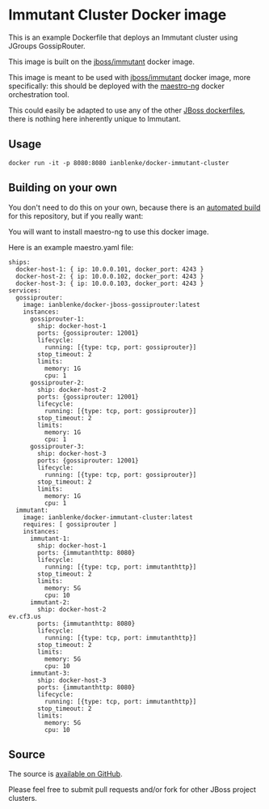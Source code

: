 # Immutant Cluster Docker image

This is an example Dockerfile that deploys an Immutant cluster using JGroups GossipRouter.

This image is built on the [jboss/immutant](https://registry.hub.docker.com/u/jboss/immutant/) docker image.

This image is meant to be used with [jboss/immutant](https://registry.hub.docker.com/u/ianblenke/docker-jboss-gossiprouter/) docker image, more specifically: this should be deployed with the [maestro-ng](https://github.com/signalfuse/maestro-ng) docker orchestration tool.

This could easily be adapted to use any of the other [JBoss dockerfiles](https://github.com/jboss/dockerfiles/), there is nothing here inherently unique to Immutant.

## Usage

    docker run -it -p 8080:8080 ianblenke/docker-immutant-cluster

## Building on your own

You don't need to do this on your own, because there is an [automated build](https://registry.hub.docker.com/u/ianblenke/docker-immutant-cluster/) for this repository, but if you really want:

You will want to install maestro-ng to use this docker image.

Here is an example maestro.yaml file:
```
ships:
  docker-host-1: { ip: 10.0.0.101, docker_port: 4243 }
  docker-host-2: { ip: 10.0.0.102, docker_port: 4243 }
  docker-host-3: { ip: 10.0.0.103, docker_port: 4243 }
services:
  gossiprouter:
    image: ianblenke/docker-jboss-gossiprouter:latest
    instances:
      gossiprouter-1:
        ship: docker-host-1
        ports: {gossiprouter: 12001}
        lifecycle:
          running: [{type: tcp, port: gossiprouter}]
        stop_timeout: 2
        limits:
          memory: 1G
          cpu: 1
      gossiprouter-2:
        ship: docker-host-2
        ports: {gossiprouter: 12001}
        lifecycle:
          running: [{type: tcp, port: gossiprouter}]
        stop_timeout: 2
        limits:
          memory: 1G
          cpu: 1
      gossiprouter-3:
        ship: docker-host-3
        ports: {gossiprouter: 12001}
        lifecycle:
          running: [{type: tcp, port: gossiprouter}]
        stop_timeout: 2
        limits:
          memory: 1G
          cpu: 1
  immutant:
    image: ianblenke/docker-immutant-cluster:latest
    requires: [ gossiprouter ]
    instances:
      immutant-1:
        ship: docker-host-1
        ports: {immutanthttp: 8080}
        lifecycle:
          running: [{type: tcp, port: immutanthttp}]
        stop_timeout: 2
        limits:
          memory: 5G
          cpu: 10
      immutant-2:
        ship: docker-host-2
ev.cf3.us
        ports: {immutanthttp: 8080}
        lifecycle:
          running: [{type: tcp, port: immutanthttp}]
        stop_timeout: 2
        limits:
          memory: 5G
          cpu: 10
      immutant-3:
        ship: docker-host-3
        ports: {immutanthttp: 8080}
        lifecycle:
          running: [{type: tcp, port: immutanthttp}]
        stop_timeout: 2
        limits:
          memory: 5G
          cpu: 10
```

## Source

The source is [available on GitHub](https://github.com/ianblenke/docker-immutant-cluster/).

Please feel free to submit pull requests and/or fork for other JBoss project clusters.


